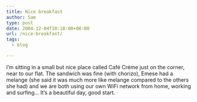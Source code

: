 ```yaml
---
title: Nice breakfast
author: Sam
type: post
date: 2004-12-04T10:18:00+00:00
url: /nice-breakfast/
tags:
  - blog

---
```

I&#8217;m sitting in a small but nice place called Café Créme just on the corner, near to our flat. The sandwich was fine (with chorizo), Emese had a melange (she said it was much more like melange compared to the others she had) and we are both using our own WiFi network from home, working and surfing&#8230; It&#8217;s a beautiful day, good start.

